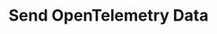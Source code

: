 ---
title: Send OpenTelemetry Data
keywords: opentelemetry, tracing. metrics
layout: readme
source: opentelemetry-examples
tags: [tracing]
sidebar: doc_sidebar
permalink: opentelemetry_overview.html
summary: Send OpenTelemetry traces and metrics data to Tanzu Observability. 
---